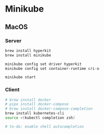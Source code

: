 # Minikube

## MacOS

### Server

```bash
brew install hyperkit
brew install minikube
```

```bash
minikube config set driver hyperkit
minikube config set container-runtime cri-o
```

```bash
minikube start
```

### Client

```bash
# brew install docker
# pipx install docker-compose
# brew install docker-compose-completion
brew install kubernetes-cli
source <(kubectl completion zsh)

# to-do: enable shell autocompletion
```
<!--stackedit_data:
eyJoaXN0b3J5IjpbLTEwOTY2MjgzNDEsLTIyMjMyMjkwMCwyMD
A2ODQ4NjAyLDEzOTY2MTcxNjIsMzc1MTcyNDYyXX0=
-->